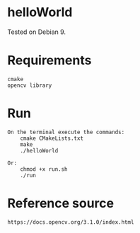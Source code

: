 # helloWorld

Tested on Debian 9.

# Requirements

    cmake
    opencv library

# Run 

	On the terminal execute the commands:
		cmake CMakeLists.txt
		make 
		./helloWorld

	Or:
		chmod +x run.sh 
		./run
		
# Reference source

	https://docs.opencv.org/3.1.0/index.html	
